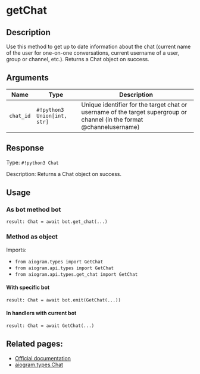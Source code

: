 # getChat

## Description

Use this method to get up to date information about the chat (current name of the user for one-on-one conversations, current username of a user, group or channel, etc.). Returns a Chat object on success.


## Arguments

| Name | Type | Description |
| - | - | - |
| `chat_id` | `#!python3 Union[int, str]` | Unique identifier for the target chat or username of the target supergroup or channel (in the format @channelusername) |



## Response

Type: `#!python3 Chat`

Description: Returns a Chat object on success.


## Usage


### As bot method bot

```python3
result: Chat = await bot.get_chat(...)
```

### Method as object

Imports:

- `from aiogram.types import GetChat`
- `from aiogram.api.types import GetChat`
- `from aiogram.api.types.get_chat import GetChat`


#### With specific bot
```python3
result: Chat = await bot.emit(GetChat(...))
```

#### In handlers with current bot
```python3
result: Chat = await GetChat(...)
```


## Related pages:

- [Official documentation](https://core.telegram.org/bots/api#getchat)
- [aiogram.types.Chat](../types/chat.md)
